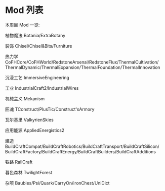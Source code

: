 # Mod 列表

本周目 Mod 一览:

植物魔法 Botania/ExtraBotany

装饰 Chisel/Chisel&Bits/Furniture

热力学 CoFHCore/CoFHWorld/RedstoneArsenal/RedstoneFlux/ThermalCultivation/ThermalDynamic/ThermalExpansion/ThermalFoundation/ThermalInnovation

沉浸工艺 ImmersiveEngineering

工业 IndustrialCraft2/IndustrialWires

机械主义 Mekanism

匠魂 TConstruct/PlusTic/Construct'sArmory

瓦尔基里 ValkyrienSkies

应用能源 AppliedEnergistics2

建造 BuildCraftCompat/BuildCraftRobotics/BuildCraftTransport/BuildCraftSilicon/BuildCraftFactory/BuildCraftEnergy/BuildCraftBuilders/BuildCraftAdditions

铁路 RailCraft

暮色森林 TwilightForest

杂项 Baubles/Psi/Quark/CarryOn/IronChest/UniDict

